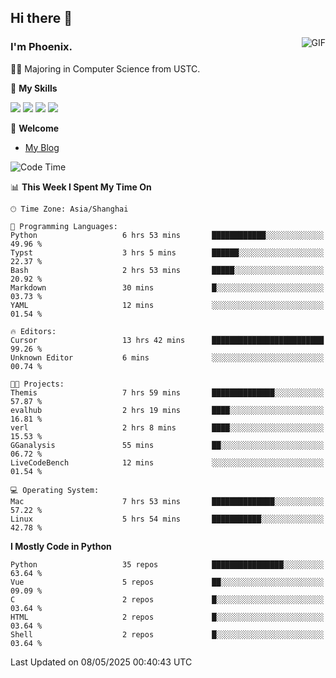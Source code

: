 ## Hi there 👋
<img align="right" alt="GIF" src="https://raw.githubusercontent.com/JoeyBling/JoeyBling/master/pic/pusheencode.gif" />

### I'm Phoenix.

👨‍🎓 Majoring in Computer Science from USTC.

🌟 **My Skills**

![](https://img.shields.io/badge/-Python-3e74a2?style=flat-square&logo=Python&logoColor=fff)
![](https://img.shields.io/badge/-C++-9f62a5?style=flat&logo=cplusplus&logoColor=white)
![](https://img.shields.io/badge/-Linux-185886?style=flat-square&logo=Linux&logoColor=fff)
![](https://img.shields.io/badge/-Rust-ff4136?style=flat-square&logo=Rust&logoColor=fff)

💬 **Welcome**

- [My Blog](https://ysy-phoenix.github.io/)

<!--START_SECTION:waka-->
![Code Time](http://img.shields.io/badge/Code%20Time-1%2C494%20hrs%208%20mins-blue)

📊 **This Week I Spent My Time On** 

```text
🕑︎ Time Zone: Asia/Shanghai

💬 Programming Languages: 
Python                   6 hrs 53 mins       ████████████░░░░░░░░░░░░░   49.96 % 
Typst                    3 hrs 5 mins        ██████░░░░░░░░░░░░░░░░░░░   22.37 % 
Bash                     2 hrs 53 mins       █████░░░░░░░░░░░░░░░░░░░░   20.92 % 
Markdown                 30 mins             █░░░░░░░░░░░░░░░░░░░░░░░░   03.73 % 
YAML                     12 mins             ░░░░░░░░░░░░░░░░░░░░░░░░░   01.54 % 

🔥 Editors: 
Cursor                   13 hrs 42 mins      █████████████████████████   99.26 % 
Unknown Editor           6 mins              ░░░░░░░░░░░░░░░░░░░░░░░░░   00.74 % 

🐱‍💻 Projects: 
Themis                   7 hrs 59 mins       ██████████████░░░░░░░░░░░   57.87 % 
evalhub                  2 hrs 19 mins       ████░░░░░░░░░░░░░░░░░░░░░   16.81 % 
verl                     2 hrs 8 mins        ████░░░░░░░░░░░░░░░░░░░░░   15.53 % 
GGanalysis               55 mins             ██░░░░░░░░░░░░░░░░░░░░░░░   06.72 % 
LiveCodeBench            12 mins             ░░░░░░░░░░░░░░░░░░░░░░░░░   01.54 % 

💻 Operating System: 
Mac                      7 hrs 53 mins       ██████████████░░░░░░░░░░░   57.22 % 
Linux                    5 hrs 54 mins       ███████████░░░░░░░░░░░░░░   42.78 % 
```

**I Mostly Code in Python** 

```text
Python                   35 repos            ████████████████░░░░░░░░░   63.64 % 
Vue                      5 repos             ██░░░░░░░░░░░░░░░░░░░░░░░   09.09 % 
C                        2 repos             █░░░░░░░░░░░░░░░░░░░░░░░░   03.64 % 
HTML                     2 repos             █░░░░░░░░░░░░░░░░░░░░░░░░   03.64 % 
Shell                    2 repos             █░░░░░░░░░░░░░░░░░░░░░░░░   03.64 % 
```




 Last Updated on 08/05/2025 00:40:43 UTC
<!--END_SECTION:waka-->

<!--
**ysy-phoenix/ysy-phoenix** is a ✨ _special_ ✨ repository because its `README.md` (this file) appears on your GitHub profile.

Here are some ideas to get you started:

- 🔭 I’m currently working on ...
- 🌱 I’m currently learning ...
- 👯 I’m looking to collaborate on ...
- 🤔 I’m looking for help with ...
- 💬 Ask me about ...
- 📫 How to reach me: ...
- 😄 Pronouns: ...
- ⚡ Fun fact: ...
-->

